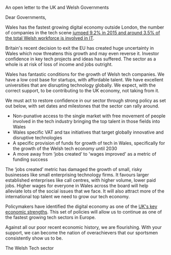 An open letter to the UK and Welsh Governments

Dear Governments,

Wales has the fastest growing digital economy outside London, the number of companies in the tech scene [jumped 9.2% in 2015 and around 3.5% of the total Welsh workforce is involved in IT][1]. 

Britain's recent decision to exit the EU has created huge uncertainty in Wales which now threatens this growth and may even reverse it. Investor confidence in key tech projects and ideas has suffered. The sector as a whole is at risk of loss of income and jobs outright.

Wales has fantastic conditions for the growth of Welsh tech companies. We have a low cost base for startups, with affordable talent. We have excellent universities that are disrupting technology globally. We expect, with the correct support, to be contributing to the UK economy, not taking from it.

We must act to restore confidence in our sector through strong policy as set out below, with set dates and milestones that the sector can rally around.

- Non-punative access to the single market with free movement of people involved in the tech industry bringing the top talent in those fields into Wales
- Wales specific VAT and tax initiatives that target globally innovative and disruptive technologies
- A specific provision of funds for growth of tech in Wales, specifically for the growth of the Welsh tech economy until 2030
- A move away from ‘jobs created’ to 'wages improved' as a metric of funding success 

The ‘jobs created’ metric has damaged the growth of small, risky businesses like small enterprising technology firms. It favours larger established enterprises like call centres, with higher volume, lower paid jobs. Higher wages for everyone in Wales across the board will help alleviate lots of the social issues that we face. It will also attract more of the international top talent we need to grow our tech economy.

Policymakers have identified the digital economy as one of the [UK's key economic strengths][2]. This set of policies will allow us to continue as one of the fastest growing tech sectors in Europe. 

Against all our poor recent economic history, we are flourishing. With your support, we can become the nation of overachievers that our sportsmen consistently show us to be.

The Welsh Tech sector

[1]:http://www.bbc.co.uk/news/uk-wales-37010376
[2]:http://news.sky.com/story/digital-tech-sector-60-bigger-than-thought-10439555
